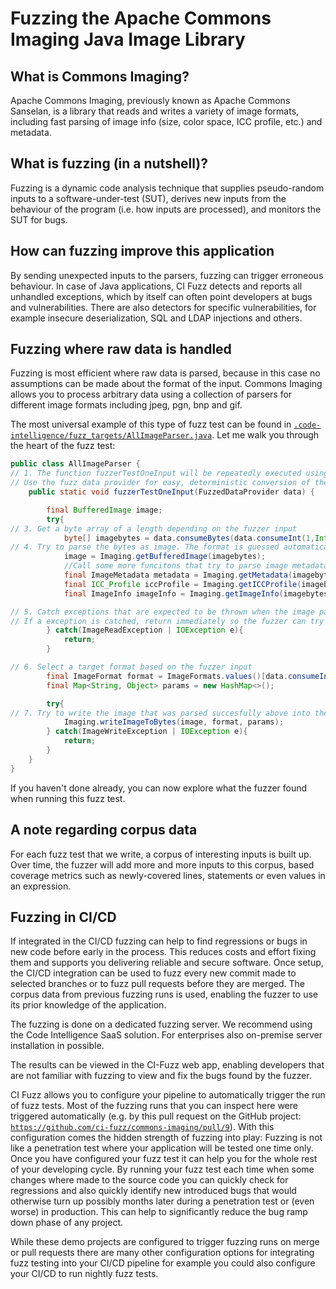 # Fuzzing the Apache Commons Imaging Java Image Library

## What is Commons Imaging?

Apache Commons Imaging, previously known as Apache Commons Sanselan, is a library 
that reads and writes a variety of image formats, including fast parsing of 
image info (size, color space, ICC profile, etc.) and metadata. 

## What is fuzzing (in a nutshell)?

Fuzzing is a dynamic code analysis technique that supplies pseudo-random inputs
to a software-under-test (SUT), derives new inputs from the behaviour of the
program (i.e. how inputs are processed), and monitors the SUT for bugs.

## How can fuzzing improve this application

By sending unexpected inputs to the parsers, fuzzing can trigger erroneous behaviour.
In case of Java applications, CI Fuzz detects and reports all unhandled exceptions,
which by itself can often point developers at bugs and vulnerabilities. 
There are also detectors for specific vulnerabilities, for example insecure deserialization, SQL and LDAP injections
and others.

## Fuzzing where raw data is handled

Fuzzing is most efficient where raw data is parsed, because in this case no
assumptions can be made about the format of the input. Commons Imaging allows you to process
arbitrary data using a collection of parsers for different image formats including jpeg, pgn, bnp and gif.


The most universal example of this type of fuzz test can be found in
[`.code-intelligence/fuzz_targets/AllImageParser.java`](https://github.com/ci-fuzz/commons-imaging/blob/master/.code-intelligence/fuzz_targets/AllImageParser.java).
Let me walk you through the heart of the fuzz test:

```Java
public class AllImageParser {
// 1. The function fuzzerTestOneInput will be repeatedly executed using data generated by the fuzzer as input
// Use the fuzz data provider for easy, deterministic conversion of the fuzz input to the needed data types
	public static void fuzzerTestOneInput(FuzzedDataProvider data) {

		final BufferedImage image;
		try{
// 3. Get a byte array of a length depending on the fuzzer input
			byte[] imagebytes = data.consumeBytes(data.consumeInt(1,Integer.MAX_VALUE));
// 4. Try to parse the bytes as image. The format is guessed automatically.
			image = Imaging.getBufferedImage(imagebytes);
			//Call some more funcitons that try to parse image metadata
			final ImageMetadata metadata = Imaging.getMetadata(imagebytes);
			final ICC_Profile iccProfile = Imaging.getICCProfile(imagebytes);
			final ImageInfo imageInfo = Imaging.getImageInfo(imagebytes);

// 5. Catch exceptions that are expected to be thrown when the image parser gets malformed input data.
// If a exception is catched, return immediately so the fuzzer can try a new input.
		} catch(ImageReadException | IOException e){
			return;
		}

// 6. Select a target format based on the fuzzer input
		final ImageFormat format = ImageFormats.values()[data.consumeInt(0,14)];
		final Map<String, Object> params = new HashMap<>();

		try{
// 7. Try to write the image that was parsed succesfully above into the target format
        	Imaging.writeImageToBytes(image, format, params);
		} catch(ImageWriteException | IOException e){
			return;
		}
	}
}
```

If you haven't done already, you can now explore what the fuzzer found when
running this fuzz test.

## A note regarding corpus data

For each fuzz test that we write, a corpus of interesting inputs is built up.
Over time, the fuzzer will add more and more inputs to this corpus, based
coverage metrics such as newly-covered lines, statements or even values in an
expression.

## Fuzzing in CI/CD

If integrated in the CI/CD fuzzing can help to find regressions or bugs in new code before early in the process.
This reduces costs and effort fixing them and supports you delivering reliable and secure software.
Once setup, the CI/CD integration can be used to fuzz every new commit made to selected branches
or to fuzz pull requests before they are merged. The corpus data from previous fuzzing runs is used, 
enabling the fuzzer to use its prior knowledge of the application.

 

The fuzzing is done on a dedicated fuzzing server. We recommend using the Code Intelligence SaaS solution.
For enterprises also on-premise server installation in possible.

The results can be viewed in the CI-Fuzz web app, enabling developers that are not familiar with fuzzing
to view and fix the bugs found by the fuzzer.

CI Fuzz allows you to configure your pipeline to automatically trigger the run of fuzz tests.
Most of the fuzzing runs that you can inspect here were triggered automatically (e.g. by this
pull request on the GitHub project: [`https://github.com/ci-fuzz/commons-imaging/pull/9`](https://github.com/ci-fuzz/commons-imaging/pull/9)).
With this configuration comes the hidden strength of fuzzing into play:
Fuzzing is not like a penetration test where your application will be tested one time only.
Once you have configured your fuzz test it can help you for the whole rest of your developing cycle.
By running your fuzz test each time when some changes where made to the source code you can quickly check for
regressions and also quickly identify new introduced bugs that would otherwise turn up possibly months 
later during a penetration test or (even worse) in production. This can help to significantly reduce the bug ramp down phase of any project.

While these demo projects are configured to trigger fuzzing runs on merge or pull requests
there are many other configuration options for integrating fuzz testing into your CI/CD pipeline
for example you could also configure your CI/CD to run nightly fuzz tests.